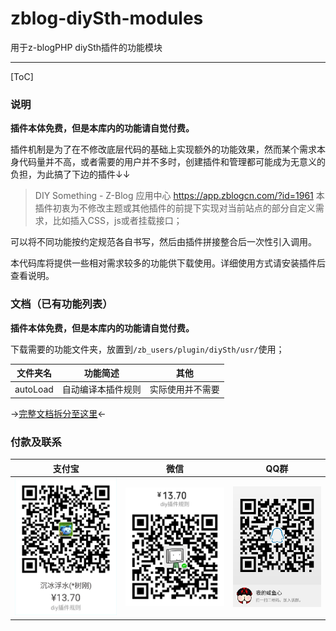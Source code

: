 # zblog-diySth-modules

用于z-blogPHP diySth插件的功能模块

----
[ToC]

### 说明

**插件本体免费，但是本库内的功能请自觉付费。**

插件机制是为了在不修改底层代码的基础上实现额外的功能效果，然而某个需求本身代码量并不高，或者需要的用户并不多时，创建插件和管理都可能成为无意义的负担，为此搞了下边的插件↓↓

> DIY Something - Z-Blog 应用中心
> https://app.zblogcn.com/?id=1961
> 本插件初衷为不修改主题或其他插件的前提下实现对当前站点的部分自定义需求，比如插入CSS，js或者挂载接口；

可以将不同功能按约定规范各自书写，然后由插件拼接整合后一次性引入调用。

本代码库将提供一些相对需求较多的功能供下载使用。详细使用方式请安装插件后查看说明。

### 文档（已有功能列表）

**插件本体免费，但是本库内的功能请自觉付费。**

下载需要的功能文件夹，放置到`/zb_users/plugin/diySth/usr/`使用；

| 文件夹名 | 功能简述 | 其他 |
| ---- | ---- | ---- |
| autoLoad |  自动编译本插件规则    |   实际使用并不需要   |

→[完整文档拆分至这里][doc]←

###  付款及联系

| 支付宝 | 微信 | QQ群 |
| ---- | ---- | ---- |
|   ![支付宝收款][Alipay]   |   ![微信收款][WeChat]   |   ![QQ群][qGroup]   |



[Alipay]: https://github.com/wdssmq/zblog-diySth-modules/raw/master/doc/Alipay.jpg  "支付宝收款"

[WeChat]: https://github.com/wdssmq/zblog-diySth-modules/raw/master/doc/WeChat.png  "微信收款"

[qGroup]: https://github.com/wdssmq/zblog-diySth-modules/raw/master/doc/qGroup.jpg  "QQ群"

[doc]: https://github.com/wdssmq/zblog-diySth-modules/blob/master/doc/doc.md "文档"